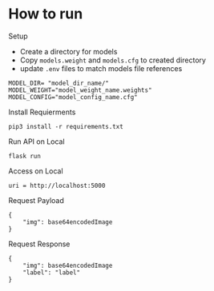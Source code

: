 # How to run

Setup
- Create a directory for models
- Copy `models.weight` and `models.cfg` to created directory
- update `.env` files to match models file references
```
MODEL_DIR= "model_dir_name/"
MODEL_WEIGHT="model_weight_name.weights"
MODEL_CONFIG="model_config_name.cfg"
```

Install Requierments
```
pip3 install -r requirements.txt
```

Run API on Local
```
flask run
```

Access on Local
```
uri = http://localhost:5000
```


Request Payload
```
{
    "img": base64encodedImage
}
```

Request Response
```
{
    "img": base64encodedImage
    "label": "label"
}
```